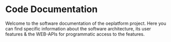 # Code Documentation

Welcome to the software documentation of the oeplatform project. Here you can find specific information about the software architecture, its user features & the WEB-APIs for programmatic access to the features.
